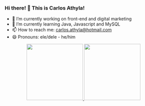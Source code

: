 ### Hi there! 👋 This is Carlos Athyla!

- 🔭 I’m currently working on front-end and digital marketing
- 🌱 I’m currently learning Java, Javascript and MySQL
- 📫 How to reach me: carlos.athyla@hotmail.com
- 😄 Pronouns: ele/dele - he/him

<div align="center">
  <a href="https://github.com/carlosathyla">
  <img height="180em" src="https://github-readme-stats.vercel.app/api?username=carlosathyla&show_icons=true&theme=dracula&include_all_commits=true&count_private=true"/>
  <img height="180em" src="https://github-readme-stats.vercel.app/api/top-langs/?username=carlosathyla&layout=compact&langs_count=7&theme=dracula"/>
</div>
